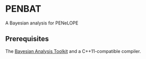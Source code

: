 PENBAT
======

A Bayesian analysis for PENeLOPE

Prerequisites
-------------

The [Bayesian Analysis Toolkit](https://github.com/bat/bat.git) and a C++11-compatible compiler.
